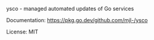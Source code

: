 ysco - managed automated updates of Go services

Documentation: https://pkg.go.dev/github.com/mjl-/ysco

License: MIT
